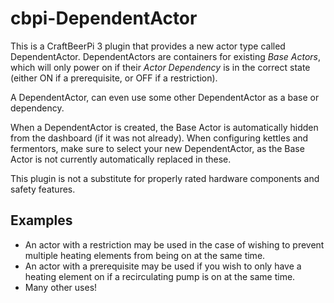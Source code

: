 # cbpi-DependentActor
This is a CraftBeerPi 3 plugin that provides a new actor type called DependentActor. DependentActors are containers for existing *Base Actors*, which will only power on if their *Actor Dependency* is in the correct state (either ON if a prerequisite, or OFF if a restriction).

A DependentActor, can even use some other DependentActor as a base or dependency.

When a DependentActor is created, the Base Actor is automatically hidden from the dashboard (if it was not already). When configuring kettles and fermentors, make sure to select your new DependentActor, as the Base Actor is not currently automatically replaced in these.

This plugin is not a substitute for properly rated hardware components and safety features.

## Examples
* An actor with a restriction may be used in the case of wishing to prevent multiple heating elements from being on at the same time. 
* An actor with a prerequisite may be used if you wish to only have a heating element on if a recirculating pump is on at the same time.
* Many other uses!
